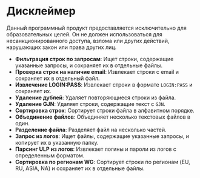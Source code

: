 # Дисклеймер
Данный программный продукт предоставляется исключительно для образовательных целей. Он не должен использоваться для несанкционированного доступа, взлома или других действий, нарушающих закон или права других лиц.
- **Фильтрация строк по запросам**: Ищет строки, содержащие указанные запросы, и сохраняет их в отдельные файлы.
- **Проверка строк на наличие email**: Извлекает строки с email и сохраняет их в отдельный файл.
- **Извлечение LOGIN:PASS**: Извлекает строки в формате `LOGIN:PASS` и сохраняет их.
- **Удаление дублей**: Удаляет повторяющиеся строки из файла.
- **Удаление GJN**: Удаляет строки, содержащие текст с `GJN`.
- **Сортировка строк**: Сортирует строки файла в алфавитном порядке.
- **Объединение файлов**: Объединяет несколько текстовых файлов в один.
- **Разделение файла**: Разделяет файл на несколько частей.
- **Запрос из логов**: Ищет файлы, содержащие указанные запросы, и копирует их в указанную папку.
- **Парсинг ULP из логов**: Извлекает логины и пароли из логов с определенным форматом.
- **Сортировка по регионам WG**: Сортирует строки по регионам (EU, RU, ASIA, NA) и сохраняет их в отдельные файлы.